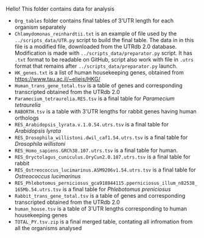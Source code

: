 Hello! This folder contains data for analysis

- `Org_tables` folder contains final tables of 3'UTR length for each organism separately
- `Chlamydomonas_reinhardtii.txt` is an example of file used by the `../scripts_data/UTR.py` script to build the final table. The data in in this file is a modified file, downloaded from the UTRdb 2.0 database. Modification is made with `../scripts_data/preparator.py` script. It has `.txt` format to be readable on GitHub, script also work with file in `.utrs` format that remains after `../scripts_data/preparator.py` launch. 
- `HK_genes.txt` is a list of human housekeeping genes, obtained from https://www.tau.ac.il/~elieis/HKG/
- `Human_trans_gene_total.tsv` is a table of genes and corresponding transcripted obtained from the UTRdb 2.0
- `Paramecium_tetraurelia.RES.tsv` is a final table for *Paramecium tetraurelia*
- `RABORTH.tsv` is a table with 3'UTR lengths for rabbit genes having human orthologs
- `RES_Arabidopsis_lyrata.v.1.0.54.utrs.tsv` is a final table for *Arabidopsis lyrata*
- `RES_Drosophila_willistoni.dwil_caf1.54.utrs.tsv` is a final table for *Drosophila willistoni*
- `RES_Homo_sapiens.GRCh38.107.utrs.tsv` is a final table for human.
- `RES_Oryctolagus_cuniculus.OryCun2.0.107.utrs.tsv` is a final table for rabbit
- `RES_Ostreococcus_lucimarinus.ASM9206v1.54.utrs.tsv` is a final table for *Ostreococcus lucimarinus*
- `RES_Phlebotomus_perniciosus_gca918844115.pperniciosus_illum_n82538_165Mb.54.utrs.tsv` is a final table for *Phlebotomus preniciosus*
- `Rabbit_trans_gene_total.tsv` is a table of genes and corresponding transcripted obtained from the UTRdb 2.0
- `human_house.tsv` is a table of 3'UTR lengths corresponding to human housekeeping genes
- `TOTAL_PY.tsv.zip` is a final merged table, contating all infromation from all the organisms analysed
  

